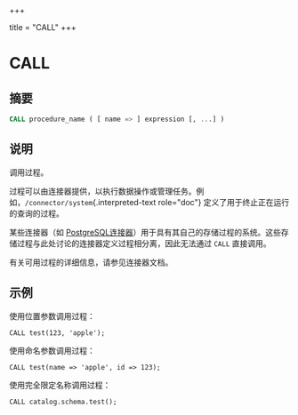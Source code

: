 +++

title = "CALL"
+++

# CALL

## 摘要

``` sql
CALL procedure_name ( [ name => ] expression [, ...] )
```

## 说明

调用过程。

过程可以由连接器提供，以执行数据操作或管理任务。例如，`/connector/system`{.interpreted-text role="doc"} 定义了用于终止正在运行的查询的过程。

某些连接器（如 [PostgreSQL连接器](../connector/postgresql.html)）用于具有其自己的存储过程的系统。这些存储过程与此处讨论的连接器定义过程相分离，因此无法通过 `CALL` 直接调用。

有关可用过程的详细信息，请参见连接器文档。

## 示例

使用位置参数调用过程：

    CALL test(123, 'apple');

使用命名参数调用过程：

    CALL test(name => 'apple', id => 123);

使用完全限定名称调用过程：

    CALL catalog.schema.test();